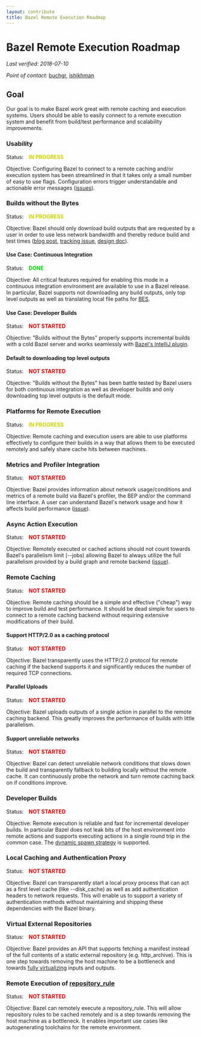 ```yaml
---
layout: contribute
title: Bazel Remote Execution Roadmap
---
```

<style>
  .padbottom { padding-bottom: 10px; }
  .donestatus {
    color: #00D000;
    font-weight: bold;
    padding-left: 10px;
  }
  .inprogressstatus {
    color: #D0D000;
    font-weight: bold;
    padding-left: 10px;
  }
  .notstartedstatus {
    color: #D00000;
    font-weight: bold;
    padding-left: 10px;
  }
</style>

# Bazel Remote Execution Roadmap

*Last verified: 2018-07-10*

*Point of contact:* [buchgr](https://github.com/buchgr),
[ishikhman](https://github.com/ishikhman)

## Goal

Our goal is to make Bazel work great with remote caching and execution systems. Users should be able to easily connect to a remote execution system and benefit from build/test performance and scalability improvements.


### Usability

Status: <span class="inprogressstatus">IN PROGRESS</span>

Objective: Configuring Bazel to connect to a remote caching and/or execution system has been streamlined in that it takes only a small number of easy to use flags. Configuration errors trigger understandable and actionable error messages ([issues](https://github.com/bazelbuild/bazel/projects/2)).


### Builds without the Bytes

Status: <span class="inprogressstatus">IN PROGRESS</span>

Objective: Bazel should only download build outputs that are requested by a user in order to use less network bandwidth and thereby reduce build and test times ([blog post](https://blog.bazel.build/2019/05/07/builds-without-bytes.html), [tracking issue](https://github.com/bazelbuild/bazel/issues/6862), [design doc](https://docs.google.com/document/d/11m5AkWjigMgo9wplqB8zTdDcHoMLEFOSH0MdBNCBYOE/edit#heading=h.fceq4hflt47f)).


#### Use Case: Continuous Integration

Status: <span class="donestatus">DONE</span>

Objective: All critical features required for enabling this mode in a continuous integration environment are available to use in a Bazel release. In particular, Bazel supports not downloading any build outputs, only top level outputs as well as translating local file paths for [BES](https://docs.bazel.build/versions/master/build-event-protocol.html).


#### Use Case: Developer Builds

Status: <span class="notstartedstatus">NOT STARTED</span>

Objective: "Builds without the Bytes" properly supports incremental builds with a cold Bazel server and works seamlessly with [Bazel's IntelliJ plugin](https://ij.bazel.build/).


#### Default to downloading top level outputs

Status: <span class="notstartedstatus">NOT STARTED</span>

Objective: "Builds without the Bytes" has been battle tested by Bazel users for both continuous integration as well as developer builds and only downloading top level outputs is the default mode.


### Platforms for Remote Execution

Status: <span class="inprogressstatus">IN PROGRESS</span>

Objective: Remote caching and execution users are able to use platforms effectively to configure their builds in a way that allows them to be executed remotely and safely share cache hits between machines.


### Metrics and Profiler Integration

Status: <span class="notstartedstatus">NOT STARTED</span>

Objective: Bazel provides information about network usage/conditions and metrics of a remote build via Bazel's profiler, the BEP and/or the command line interface. A user can understand Bazel's network usage and how it affects build performance ([issue](https://github.com/bazelbuild/bazel/issues/6727)).


### Async Action Execution

Status: <span class="notstartedstatus">NOT STARTED</span>

Objective: Remotely executed or cached actions should not count towards Bazel's parallelism limit (--jobs) allowing Bazel to always utilize the full parallelism provided by a build graph and remote backend ([issue](https://github.com/bazelbuild/bazel/issues/6394)).


### Remote Caching

Status: <span class="notstartedstatus">NOT STARTED</span>

Objective: Remote caching should be a simple and effective ("cheap") way to improve build and test performance. It should be dead simple for users to connect to a remote caching backend without requiring extensive modifications of their build.


#### Support HTTP/2.0 as a caching protocol

Status: <span class="notstartedstatus">NOT STARTED</span>

Objective: Bazel transparently uses the HTTP/2.0 protocol for remote caching if the backend supports it and significantly reduces the number of required TCP connections.


#### Parallel Uploads

Status: <span class="notstartedstatus">NOT STARTED</span>

Objective: Bazel uploads outputs of a single action in parallel to the remote caching backend. This greatly improves the performance of builds with little parallelism.


#### Support unreliable networks

Status: <span class="notstartedstatus">NOT STARTED</span>

Objective: Bazel can detect unreliable network conditions that slows down the build and transparently fallback to building locally without the remote cache. It can continuously probe the network and turn remote caching back on if conditions improve.


### Developer Builds

Status: <span class="notstartedstatus">NOT STARTED</span>

Objective: Remote execution is reliable and fast for incremental developer builds. In particular Bazel does not leak bits of the host environment into remote actions and supports executing actions in a single round trip in the common case. The [dynamic spawn strategy](https://blog.bazel.build/2019/02/01/dynamic-spawn-scheduler.html) is supported.


### Local Caching and Authentication Proxy

Status: <span class="notstartedstatus">NOT STARTED</span>

Objective: Bazel can transparently start a local proxy process that can act as a first level cache (like --disk_cache) as well as add authentication headers to network requests. This will enable us to support a variety of authentication methods without maintaining and shipping these dependencies with the Bazel binary.


### Virtual External Repositories

Status: <span class="notstartedstatus">NOT STARTED</span>

Objective: Bazel provides an API that supports fetching a manifest instead of the full contents of a static external repository (e.g. http_archive). This is one step towards removing the host machine to be a bottleneck and towards [fully virtualizing](https://docs.google.com/document/d/17WJ4cz150IHeTgvJGxcbSGK1Zg2vsLpcgUSVffrwGfk/edit#) inputs and outputs.


### Remote Execution of [repository_rule](https://docs.bazel.build/versions/master/skylark/repository_rules.html)

Status: <span class="notstartedstatus">NOT STARTED</span>

Objective: Bazel can remotely execute a repository_rule. This will allow repository rules to be cached remotely and is a step towards removing the host machine as a bottleneck. It enables important use cases like autogenerating toolchains for the remote environment.
